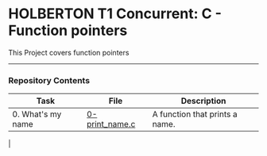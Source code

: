 <h1> HOLBERTON T1 Concurrent: C - Function pointers </h1>

This Project covers function pointers

---

<h3> Repository Contents </h3>

| Task | File | Description |
| ----- | ----- | ----- |
| 0. What's my name | [0-print_name.c]() | A function that prints a name. |
| 
